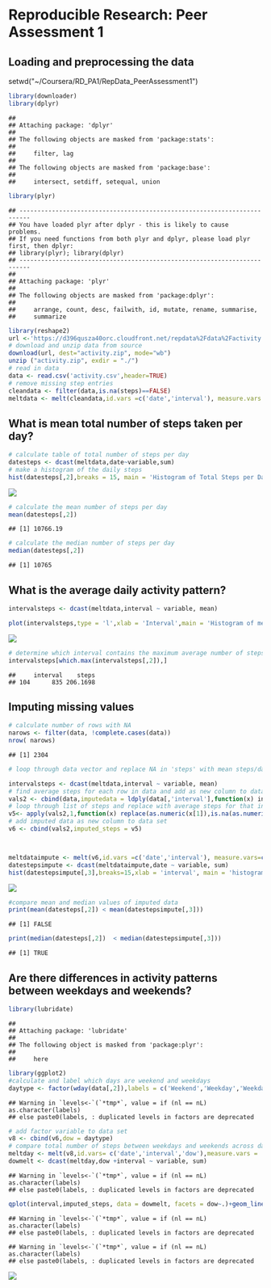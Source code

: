 # Reproducible Research: Peer Assessment 1
## Loading and preprocessing the data
setwd("~/Coursera/RD_PA1/RepData_PeerAssessment1")

```r
library(downloader)
library(dplyr)
```

```
## 
## Attaching package: 'dplyr'
## 
## The following objects are masked from 'package:stats':
## 
##     filter, lag
## 
## The following objects are masked from 'package:base':
## 
##     intersect, setdiff, setequal, union
```

```r
library(plyr)
```

```
## -------------------------------------------------------------------------
## You have loaded plyr after dplyr - this is likely to cause problems.
## If you need functions from both plyr and dplyr, please load plyr first, then dplyr:
## library(plyr); library(dplyr)
## -------------------------------------------------------------------------
## 
## Attaching package: 'plyr'
## 
## The following objects are masked from 'package:dplyr':
## 
##     arrange, count, desc, failwith, id, mutate, rename, summarise,
##     summarize
```

```r
library(reshape2)
url <-'https://d396qusza40orc.cloudfront.net/repdata%2Fdata%2Factivity.zip'
# download and unzip data from source
download(url, dest="activity.zip", mode="wb") 
unzip ("activity.zip", exdir = "./")
# read in data
data <- read.csv('activity.csv',header=TRUE)
# remove missing step entries
cleandata <- filter(data,is.na(steps)==FALSE)
meltdata <- melt(cleandata,id.vars =c('date','interval'), measure.vars = 'steps' )
```

## What is mean total number of steps taken per day?

```r
# calculate table of total number of steps per day
datesteps <- dcast(meltdata,date~variable,sum)
# make a histogram of the daily steps
hist(datesteps[,2],breaks = 15, main = 'Histogram of Total Steps per Day',xlab = 'Day')
```

![](PA1_template_files/figure-html/unnamed-chunk-2-1.png) 

```r
# calculate the mean number of steps per day
mean(datesteps[,2])
```

```
## [1] 10766.19
```

```r
# calculate the median number of steps per day
median(datesteps[,2])
```

```
## [1] 10765
```

## What is the average daily activity pattern?

```r
intervalsteps <- dcast(meltdata,interval ~ variable, mean)

plot(intervalsteps,type = 'l',xlab = 'Interval',main = 'Histogram of mean number of steps per interval')
```

![](PA1_template_files/figure-html/unnamed-chunk-3-1.png) 

```r
# determine which interval contains the maximum average number of steps
intervalsteps[which.max(intervalsteps[,2]),]
```

```
##     interval    steps
## 104      835 206.1698
```

## Imputing missing values

```r
# calculate number of rows with NA
narows <- filter(data, !complete.cases(data))
nrow( narows)
```

```
## [1] 2304
```

```r
# loop through data vector and replace NA in 'steps' with mean steps/day for given interval

intervalsteps <- dcast(meltdata,interval ~ variable, mean)
# find average steps for each row in data and add as new column to dataframe
vals2 <- cbind(data,imputedata = ldply(data[,'interval'],function(x) intervalsteps[match(x,intervalsteps[,'interval']),'steps']))
# loop through list of steps and replace with average steps for that interval if the value of steps is NA
v5<- apply(vals2,1,function(x) replace(as.numeric(x[1]),is.na(as.numeric(x[1])),as.numeric(x['V1'])))
# add imputed data as new column to data set
v6 <- cbind(vals2,imputed_steps = v5)



meltdataimpute <- melt(v6,id.vars =c('date','interval'), measure.vars=c('steps','imputed_steps'))
datestepsimpute <- dcast(meltdataimpute,date ~ variable, sum)
hist(datestepsimpute[,3],breaks=15,xlab = 'interval', main = 'histogram of mean number of steps per interval with imputed data')
```

![](PA1_template_files/figure-html/unnamed-chunk-4-1.png) 

```r
#compare mean and median values of imputed data
print(mean(datesteps[,2]) < mean(datestepsimpute[,3]))
```

```
## [1] FALSE
```

```r
print(median(datesteps[,2])  < median(datestepsimpute[,3]))
```

```
## [1] TRUE
```
## Are there differences in activity patterns between weekdays and weekends?

```r
library(lubridate)
```

```
## 
## Attaching package: 'lubridate'
## 
## The following object is masked from 'package:plyr':
## 
##     here
```

```r
library(ggplot2)
#calculate and label which days are weekend and weekdays
daytype <- factor(wday(data[,2]),labels = c('Weekend','Weekday','Weekday','Weekday','Weekday','Weekday','Weekend'))
```

```
## Warning in `levels<-`(`*tmp*`, value = if (nl == nL) as.character(labels)
## else paste0(labels, : duplicated levels in factors are deprecated
```

```r
# add factor variable to data set
v8 <- cbind(v6,dow = daytype)
# compare total number of steps between weekdays and weekends across daily interval
meltday <- melt(v8,id.vars= c('date','interval','dow'),measure.vars = 'imputed_steps')
dowmelt <- dcast(meltday,dow +interval ~ variable, sum)
```

```
## Warning in `levels<-`(`*tmp*`, value = if (nl == nL) as.character(labels)
## else paste0(labels, : duplicated levels in factors are deprecated
```

```r
qplot(interval,imputed_steps, data = dowmelt, facets = dow~.)+geom_line(size=1.5) 
```

```
## Warning in `levels<-`(`*tmp*`, value = if (nl == nL) as.character(labels)
## else paste0(labels, : duplicated levels in factors are deprecated
```

```
## Warning in `levels<-`(`*tmp*`, value = if (nl == nL) as.character(labels)
## else paste0(labels, : duplicated levels in factors are deprecated
```

![](PA1_template_files/figure-html/unnamed-chunk-5-1.png) 
